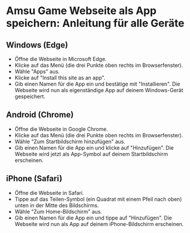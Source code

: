 # Amsu Game Webseite als App speichern: Anleitung für alle Geräte

## Windows (Edge)

- Öffne die Webseite in Microsoft Edge.
- Klicke auf das Menü (die drei Punkte oben rechts im Browserfenster).
- Wähle "Apps" aus.
- Klicke auf "Install this site as an app".
- Gib einen Namen für die App ein und bestätige mit "Installieren". Die Webseite wird nun als eigenständige App auf deinem Windows-Gerät gespeichert.

## Android (Chrome)

- Öffne die Webseite in Google Chrome.
- Klicke auf das Menü (die drei Punkte oben rechts im Browserfenster).
- Wähle "Zum Startbildschirm hinzufügen" aus.
- Gib einen Namen für die App ein und klicke auf "Hinzufügen". Die Webseite wird jetzt als App-Symbol auf deinem Startbildschirm erscheinen.

## iPhone (Safari)

- Öffne die Webseite in Safari.
- Tippe auf das Teilen-Symbol (ein Quadrat mit einem Pfeil nach oben) unten in der Mitte des Bildschirms.
- Wähle "Zum Home-Bildschirm" aus.
- Gib einen Namen für die App ein und tippe auf "Hinzufügen". Die Webseite wird nun als App auf deinem iPhone-Bildschirm erscheinen.
